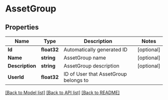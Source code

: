 # AssetGroup

## Properties

Name | Type | Description | Notes
------------ | ------------- | ------------- | -------------
**Id** | **float32** | Automatically generated ID | [optional] 
**Name** | **string** | AssetGroup name | [optional] 
**Description** | **string** | AssetGroup description | [optional] 
**UserId** | **float32** | ID of User that AssetGroup belongs to | 

[[Back to Model list]](../README.md#documentation-for-models) [[Back to API list]](../README.md#documentation-for-api-endpoints) [[Back to README]](../README.md)



